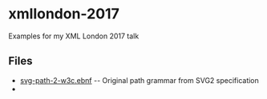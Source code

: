 # xmllondon-2017
Examples for my XML London 2017 talk

## Files

* [svg-path-2-w3c.ebnf](svg-path-2-w3c.ebnf) -- Original path grammar from SVG2 specification
* 

